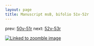 ```yaml
---
layout: page
title: Manuscript msB, bifolio 51v-52r
---
```


prev: [50v-51r](../50v-51r/) next: [52v-53r](../52v-53r/)



[![Linked to zoomble image](http://www.homermultitext.org/iipsrv?IIIF=/project/homer/pyramidal/deepzoom/hmt/vbbifolio/v1/vb_51v_52r.tif/full/2000,/0/default.jpg)](http://www.homermultitext.org/ict2/?urn=urn:cite2:hmt:vbbifolio.v1:vb_51v_52r)

